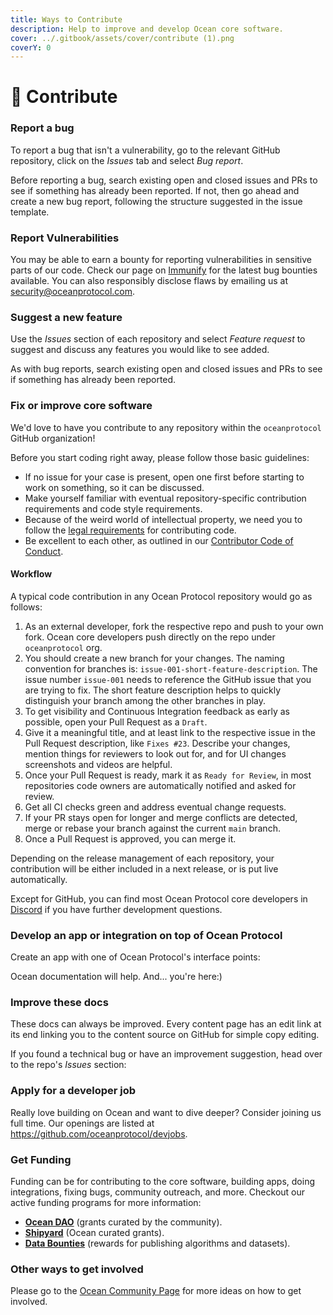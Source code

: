 ```yaml
---
title: Ways to Contribute
description: Help to improve and develop Ocean core software.
cover: ../.gitbook/assets/cover/contribute (1).png
coverY: 0
---
```


# 🤝 Contribute

### Report a bug

To report a bug that isn't a vulnerability, go to the relevant GitHub repository, click on the _Issues_ tab and select _Bug report_.

Before reporting a bug, search existing open and closed issues and PRs to see if something has already been reported. If not, then go ahead and create a new bug report, following the structure suggested in the issue template.

### Report Vulnerabilities

You may be able to earn a bounty for reporting vulnerabilities in sensitive parts of our code. Check our page on [Immunify](https://immunefi.com/bounty/oceanprotocol/) for the latest bug bounties available. You can also responsibly disclose flaws by emailing us at [security@oceanprotocol.com](mailto:security@oceanprotocol.com).

### Suggest a new feature

Use the _Issues_ section of each repository and select _Feature request_ to suggest and discuss any features you would like to see added.

As with bug reports, search existing open and closed issues and PRs to see if something has already been reported.

### Fix or improve core software

We'd love to have you contribute to any repository within the `oceanprotocol` GitHub organization!

Before you start coding right away, please follow those basic guidelines:

* If no issue for your case is present, open one first before starting to work on something, so it can be discussed.
* Make yourself familiar with eventual repository-specific contribution requirements and code style requirements.
* Because of the weird world of intellectual property, we need you to follow the [legal requirements](legal-reqs.md) for contributing code.
* Be excellent to each other, as outlined in our [Contributor Code of Conduct](code-of-conduct.md).

#### Workflow

A typical code contribution in any Ocean Protocol repository would go as follows:

1. As an external developer, fork the respective repo and push to your own fork. Ocean core developers push directly on the repo under `oceanprotocol` org.
2. You should create a new branch for your changes. The naming convention for branches is: `issue-001-short-feature-description`. The issue number `issue-001` needs to reference the GitHub issue that you are trying to fix. The short feature description helps to quickly distinguish your branch among the other branches in play.
3. To get visibility and Continuous Integration feedback as early as possible, open your Pull Request as a `Draft`.
4. Give it a meaningful title, and at least link to the respective issue in the Pull Request description, like `Fixes #23`. Describe your changes, mention things for reviewers to look out for, and for UI changes screenshots and videos are helpful.
5. Once your Pull Request is ready, mark it as `Ready for Review`, in most repositories code owners are automatically notified and asked for review.
6. Get all CI checks green and address eventual change requests.
7. If your PR stays open for longer and merge conflicts are detected, merge or rebase your branch against the current `main` branch.
8. Once a Pull Request is approved, you can merge it.

Depending on the release management of each repository, your contribution will be either included in a next release, or is put live automatically.

Except for GitHub, you can find most Ocean Protocol core developers in [Discord](https://discord.gg/TnXjkR5) if you have further development questions.

### Develop an app or integration on top of Ocean Protocol

Create an app with one of Ocean Protocol's interface points:

Ocean documentation will help. And... you're here:)

### Improve these docs

These docs can always be improved. Every content page has an edit link at its end linking you to the content source on GitHub for simple copy editing.

If you found a technical bug or have an improvement suggestion, head over to the repo's _Issues_ section:

### Apply for a developer job

Really love building on Ocean and want to dive deeper? Consider joining us full time. Our openings are listed at https://github.com/oceanprotocol/devjobs.

### Get Funding

Funding can be for contributing to the core software, building apps, doing integrations, fixing bugs, community outreach, and more. Checkout our active funding programs for more information:

* [**Ocean DAO**](https://www.oceanprotocol.com/fund) (grants curated by the community).
* [**Shipyard**](https://oceanprotocol.com/shipyard) (Ocean curated grants).
* [**Data Bounties**](https://oceanprotocol.com/bounties) (rewards for publishing algorithms and datasets).

### Other ways to get involved

Please go to the [Ocean Community Page](https://www.oceanprotocol.com/community) for more ideas on how to get involved.
